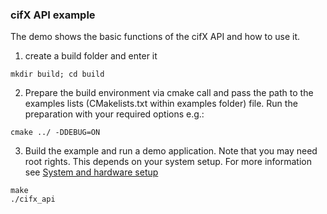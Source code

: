 
### cifX API example

The demo shows the basic functions of the cifX API and how to use it.

1. create a build folder and enter it
```
mkdir build; cd build
```
2. Prepare the build environment via cmake call and pass the path to the examples lists (CMakelists.txt within examples folder) file.
Run the preparation with your required options e.g.:
```
cmake ../ -DDEBUG=ON
```
3. Build the example and run a demo application. Note that you may need root rights. This depends on your system setup. For more information see [System and hardware setup]()
```
make
./cifx_api
```
